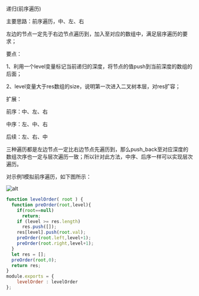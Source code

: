 递归(前序遍历)

主要思路：前序遍历，中、左、右

左边的节点一定先于右边节点遍历到，加入至对应的数组中，满足层序遍历的要求；

要点：

1、利用一个level变量标记当前递归的深度，将节点的值push到当前深度的数组的后面；

2、level变量大于res数组的size，说明第一次进入二叉树本层，对res扩容；

扩展：

前序：中、左、右

中序：左、中、右

后续：左、右、中

三种遍历都是左边节点一定比右边节点先遍历到，那么push_back至对应深度的数组次序也一定与层次遍历一致；所以针对此方法，中序、后序一样可以实现层次遍历。

对示例1模拟前序遍历，如下图所示：

![alt](https://uploadfiles.nowcoder.com/images/20220318/927265207_1647607845296/D2B5CA33BD970F64A6301FA75AE2EB22)

```js
function levelOrder( root ) {
  function preOrder(root,level){
    if(root==null)
      return;
    if (level >= res.length)
      res.push([]);
    res[level].push(root.val);
    preOrder(root.left,level+1);
    preOrder(root.right,level+1);
  }
  let res = [];
  preOrder(root,0);
  return res;
}
module.exports = {
    levelOrder : levelOrder
};

```

